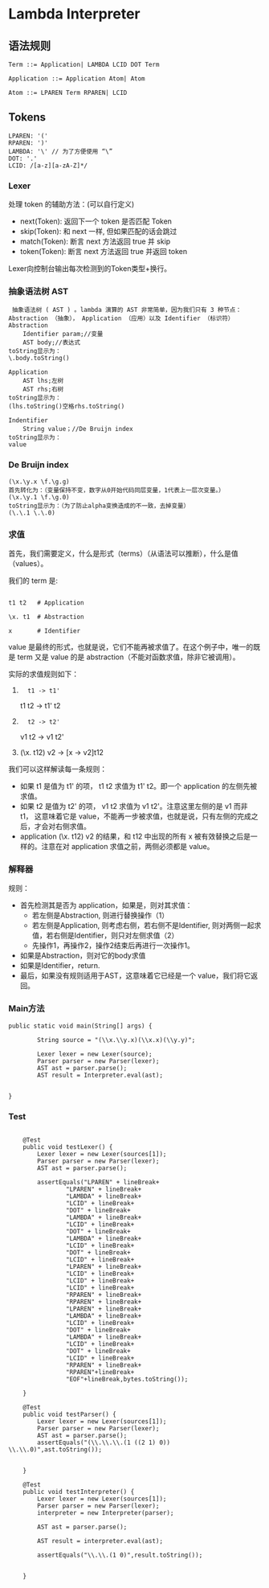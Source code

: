 # Lambda Interpreter

## 语法规则

```
Term ::= Application| LAMBDA LCID DOT Term

Application ::= Application Atom| Atom

Atom ::= LPAREN Term RPAREN| LCID

```

## Tokens

```
LPAREN: '('
RPAREN: ')'
LAMBDA: '\' // 为了方便使用 “\”
DOT: '.'
LCID: /[a-z][a-zA-Z]*/ 
```
### Lexer

处理 token 的辅助方法：(可以自行定义)
+ next(Token): 返回下一个 token 是否匹配 Token
+ skip(Token): 和 next 一样, 但如果匹配的话会跳过
+ match(Token): 断言 next 方法返回 true 并 skip
+ token(Token): 断言 next 方法返回 true 并返回 token

Lexer向控制台输出每次检测到的Token类型+换行。

### 抽象语法树 AST
```
 抽象语法树 ( AST ) 。lambda 演算的 AST 非常简单，因为我们只有 3 种节点： Abstraction （抽象）， Application （应用）以及 Identifier （标识符）
Abstraction 
    Identifier param;//变量
    AST body;//表达式
toString显示为：
\.body.toString()

Application
    AST lhs;左树
    AST rhs;右树
toString显示为：
(lhs.toString()空格rhs.toString()

Indentifier
    String value；//De Bruijn index
toString显示为：
value

```
### De Bruijn index
```aidl
(\x.\y.x \f.\g.g)
首先转化为：（变量保持不变，数字从0开始代码同层变量，1代表上一层次变量。）
(\x.\y.1 \f.\g.0)
toString显示为：（为了防止alpha变换造成的不一致，去掉变量）
(\.\.1 \.\.0)
```



### 求值
首先，我们需要定义，什么是形式（terms）（从语法可以推断），什么是值（values）。

我们的 term 是:
```

t1 t2   # Application
 
\x. t1  # Abstraction
 
x       # Identifier
```


value 是最终的形式，也就是说，它们不能再被求值了。在这个例子中，唯一的既是 term 又是 value 的是 abstraction（不能对函数求值，除非它被调用）。

实际的求值规则如下：

1)       t1 -> t1'

    t1 t2 -> t1' t2

2)       t2 -> t2'

    v1 t2 -> v1 t2'

3)    (\x. t12) v2 -> [x -> v2]t12


我们可以这样解读每一条规则：

+ 如果 t1 是值为 t1' 的项， t1 t2 求值为 t1' t2。即一个 application 的左侧先被求值。
+ 如果 t2 是值为 t2' 的项， v1 t2 求值为 v1 t2'。注意这里左侧的是 v1 而非 t1， 这意味着它是 value，不能再一步被求值，也就是说，只有左侧的完成之后，才会对右侧求值。
+ application (\x. t12) v2 的结果，和 t12 中出现的所有 x 被有效替换之后是一样的。注意在对 application 求值之前，两侧必须都是 value。

### 解释器

规则：

+ 首先检测其是否为 application，如果是，则对其求值：
	- 若左侧是Abstraction, 则进行替换操作（1）
	- 若左侧是Application, 则考虑右侧，若右侧不是Identifier, 则对两侧一起求值，若右侧是Identifier，则只对左侧求值（2）
	- 先操作1，再操作2，操作2结束后再进行一次操作1。
+ 如果是Abstraction，则对它的body求值
+ 如果是Identifier，return.
+ 最后，如果没有规则适用于AST，这意味着它已经是一个 value，我们将它返回。

### Main方法

```
public static void main(String[] args) {

        String source = "(\\x.\\y.x)(\\x.x)(\\y.y)";

        Lexer lexer = new Lexer(source);
        Parser parser = new Parser(lexer);
        AST ast = parser.parse();
        AST result = Interpreter.eval(ast);


}
```
### Test
```aidl

    @Test
    public void testLexer() {
        Lexer lexer = new Lexer(sources[1]);
        Parser parser = new Parser(lexer);
        AST ast = parser.parse();

        assertEquals("LPAREN" + lineBreak+
                "LPAREN" + lineBreak+
                "LAMBDA" + lineBreak+
                "LCID" + lineBreak+
                "DOT" + lineBreak+
                "LAMBDA" + lineBreak+
                "LCID" + lineBreak+
                "DOT" + lineBreak+
                "LAMBDA" + lineBreak+
                "LCID" + lineBreak+
                "DOT" + lineBreak+
                "LCID" + lineBreak+
                "LPAREN" + lineBreak+
                "LCID" + lineBreak+
                "LCID" + lineBreak+
                "LCID" + lineBreak+
                "RPAREN" + lineBreak+
                "RPAREN" + lineBreak+
                "LPAREN" + lineBreak+
                "LAMBDA" + lineBreak+
                "LCID" + lineBreak+
                "DOT" + lineBreak+
                "LAMBDA" + lineBreak+
                "LCID" + lineBreak+
                "DOT" + lineBreak+
                "LCID" + lineBreak+
                "RPAREN" + lineBreak+
                "RPAREN"+lineBreak+
                "EOF"+lineBreak,bytes.toString());

    }

    @Test
    public void testParser() {
        Lexer lexer = new Lexer(sources[1]);
        Parser parser = new Parser(lexer);
        AST ast = parser.parse();
        assertEquals("(\\.\\.\\.(1 ((2 1) 0)) \\.\\.0)",ast.toString());


    }

    @Test
    public void testInterpreter() {
        Lexer lexer = new Lexer(sources[1]);
        Parser parser = new Parser(lexer);
        interpreter = new Interpreter(parser);

        AST ast = parser.parse();

        AST result = interpreter.eval(ast);

        assertEquals("\\.\\.(1 0)",result.toString());


    }
```